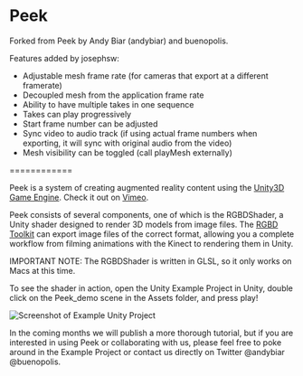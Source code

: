 Peek
============

Forked from Peek by Andy Biar (andybiar) and buenopolis.

Features added by josephsw:
* Adjustable mesh frame rate (for cameras that export at a different framerate)
* Decoupled mesh from the application frame rate
* Ability to have multiple takes in one sequence
* Takes can play progressively
* Start frame number can be adjusted
* Sync video to audio track (if using actual frame numbers when exporting, it will sync with original audio from the video)
* Mesh visibility can be toggled (call playMesh externally)

============

Peek is a system of creating augmented reality content using the [Unity3D Game Engine](http://unity3d.com). Check it out on [Vimeo](http://vimeo.com/andybiar/peek).

Peek consists of several components, one of which is the RGBDShader, a Unity shader designed to render 3D models from image files. The [RGBD Toolkit](http://rgbdtoolkit.com) can export image files of the correct format, allowing you a complete workflow from filming animations with the Kinect to rendering them in Unity.

IMPORTANT NOTE: The RGBDShader is written in GLSL, so it only works on Macs at this time.

To see the shader in action, open the Unity Example Project in Unity, double click on the Peek_demo scene in the Assets folder, and press play!

![Screenshot of Example Unity Project](https://dl.dropboxusercontent.com/u/27507970/brad.png)

In the coming months we will publish a more thorough tutorial, but if you are interested in using Peek or collaborating with us, please feel free to poke around in the Example Project or contact us directly on Twitter @andybiar @buenopolis.
